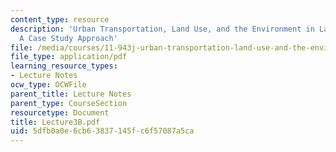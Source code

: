 ```yaml
---
content_type: resource
description: 'Urban Transportation, Land Use, and the Environment in Latin America:
  A Case Study Approach'
file: /media/courses/11-943j-urban-transportation-land-use-and-the-environment-spring-2002/5dfb0a0e6cb63837145fc6f57087a5ca_Lecture3B.pdf
file_type: application/pdf
learning_resource_types:
- Lecture Notes
ocw_type: OCWFile
parent_title: Lecture Notes
parent_type: CourseSection
resourcetype: Document
title: Lecture3B.pdf
uid: 5dfb0a0e-6cb6-3837-145f-c6f57087a5ca
---
```

